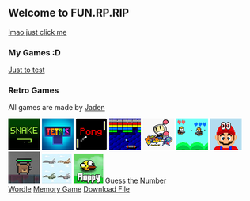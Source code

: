 ## Welcome to FUN.RP.RIP                                                                     




[lmao just click me](https://jadyennbt.github.io/Funny/)





### My Games :D
                                                              


[Just to test](video.html)     


### Retro Games
All games are made by [Jaden](jaden)

[![Snake](snake.png "Snake")](snake.html)
[![Tetris](tetris.png "Tetris")](tetris.html)
[![Pong](pong.png "Pong")](pong.html)
[![Breakout](Breakout.png "Breakout")](breakout.html)
[![Bomberman](bomberman.png "Bomberman")](bomberman.html)
[![Jetcat](Jetcat.png "Jetcat")](jetcat.html)
[![super mario Odyssey](mario.png "super mario Odyssey")](Marion.html)
[![Battlenite Pixel](battlenite.png "Battlenite Pixel")](battlenite.html)
[![Mission I The Plane](plane.jpg "Mission I The Plane")](plane.html)
[![Flappy Bird](Bird.png "Flappy bird")](bird.html)
[Guess the Number](gg.html)  
[Wordle](https://jadyennbt.github.io/wordle-speedrun/)
[Memory Game](https://jadyennbt.github.io/memory-game/)
<a href="patrick.png" download>Download File</a>
